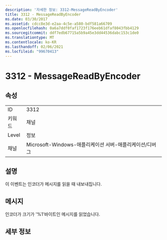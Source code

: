 ```yaml
---
description: '자세한 정보: 3312-MessageReadByEncoder'
title: 3312 - MessageReadByEncoder
ms.date: 03/30/2017
ms.assetid: cdcc8e3d-e2aa-4c5e-a580-bdf581a66709
ms.openlocfilehash: 0a6a7ddf0faf1723f176eeb61dfaf8043fbb4129
ms.sourcegitcommit: ddf7edb67715a5b9a45e3dd44536dabc153c1de0
ms.translationtype: MT
ms.contentlocale: ko-KR
ms.lasthandoff: 02/06/2021
ms.locfileid: "99670413"
---
```

# <a name="3312---messagereadbyencoder"></a>3312 - MessageReadByEncoder

## <a name="properties"></a>속성  
  
|||  
|-|-|  
|ID|3312|  
|키워드|채널|  
|Level|정보|  
|채널|Microsoft-Windows-애플리케이션 서버-애플리케이션/디버그|  
  
## <a name="description"></a>설명  

 이 이벤트는 인코더가 메시지를 읽을 때 내보내집니다.  
  
## <a name="message"></a>메시지  

 인코더가 크기가 '%1'바이트인 메시지를 읽었습니다.  
  
## <a name="details"></a>세부 정보

